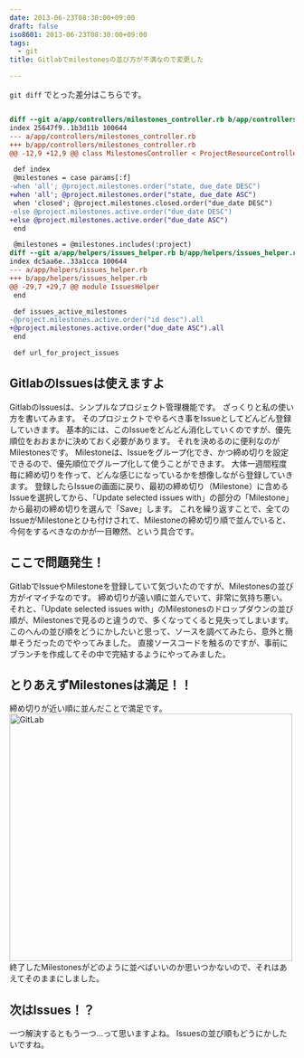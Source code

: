 ```yaml
---
date: 2013-06-23T08:30:00+09:00
draft: false
iso8601: 2013-06-23T08:30:00+09:00
tags:
  - git
title: Gitlabでmilestonesの並び方が不満なので変更した

---
```


`git diff` でとった差分はこちらです。 

```diff

diff --git a/app/controllers/milestones_controller.rb b/app/controllers/milestones_controller.rb
index 25647f9..1b3d11b 100644
--- a/app/controllers/milestones_controller.rb
+++ b/app/controllers/milestones_controller.rb
@@ -12,9 +12,9 @@ class MilestonesController < ProjectResourceController

 def index
 @milestones = case params[:f]
-when 'all'; @project.milestones.order("state, due_date DESC")
+when 'all'; @project.milestones.order("state, due_date ASC")
 when 'closed'; @project.milestones.closed.order("due_date DESC")
-else @project.milestones.active.order("due_date DESC")
+else @project.milestones.active.order("due_date ASC")
 end

 @milestones = @milestones.includes(:project)
diff --git a/app/helpers/issues_helper.rb b/app/helpers/issues_helper.rb
index dc5aa6e..33a1cca 100644
--- a/app/helpers/issues_helper.rb
+++ b/app/helpers/issues_helper.rb
@@ -29,7 +29,7 @@ module IssuesHelper
 end

 def issues_active_milestones
-@project.milestones.active.order("id desc").all
+@project.milestones.active.order("due_date ASC").all
 end

 def url_for_project_issues
``` 

## GitlabのIssuesは使えますよ
GitlabのIssuesは、シンプルなプロジェクト管理機能です。
ざっくりと私の使い方を書いてみます。
そのプロジェクトでやるべき事をIssueとしてどんどん登録していきます。
基本的には、このIssueをどんどん消化していくのですが、優先順位をおおまかに決めておく必要があります。
それを決めるのに便利なのがMilestonesです。
Milestoneは、Issueをグループ化でき、かつ締め切りを設定できるので、優先順位でグループ化して使うことができます。
大体一週間程度毎に締め切りを作って、どんな感じになっているかを想像しながら登録していきます。
登録したらIssueの画面に戻り、最初の締め切り（Milestone）に含めるIssueを選択してから、「Update selected issues with」の部分の「Milestone」から最初の締め切りを選んで「Save」します。
これを繰り返すことで、全てのIssueがMilestoneとひも付けされて、Milestoneの締め切り順で並んでいると、今何をするべきなのかが一目瞭然、という具合です。

## ここで問題発生！
GitlabでIssueやMilestoneを登録していて気づいたのですが、Milestonesの並び方がイマイチなのです。
締め切りが遠い順に並んでいて、非常に気持ち悪い。
それと、「Update selected issues with」のMilestonesのドロップダウンの並び順が、Milestonesで見るのと違うので、多くなってくると見失ってしまいます。
このへんの並び順をどうにかしたいと思って、ソースを調べてみたら、意外と簡単そうだったのでやってみました。
直接ソースコードを触るのですが、事前にブランチを作成してその中で完結するようにやってみました。

## とりあえずMilestonesは満足！！
締め切りが近い順に並んだことで満足です。 <a href="http://www.flickr.com/photos/33967289@N07/9109976374/" title="GitLab by nqou.net, on Flickr"><img src="http://farm4.staticflickr.com/3794/9109976374_c2cdf3ac96.jpg" width="500" height="438" alt="GitLab"></a>
終了したMilestonesがどのように並べばいいのか思いつかないので、それはあえてそのままにしました。

## 次はIssues！？
一つ解決するともう一つ…って思いますよね。
Issuesの並び順もどうにかしたいですね。
